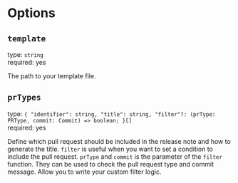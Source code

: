 # Options

## `template`

type: `string`  
required: yes

The path to your template file.

## `prTypes`

type: `{ "identifier": string, "title": string, "filter"?: (prType: PRType, commit: Commit) => boolean; }[]`  
required: yes

Define which pull request should be included in the release note and how to generate the title. `filter` is useful when you want to set a condition to include the pull request. `prType` and `commit` is the parameter of the `filter` function. They can be used to check the pull request type and commit message. Allow you to write your custom filter logic.